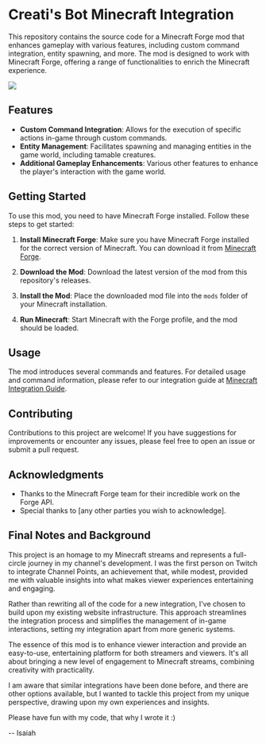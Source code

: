 
# Creati's Bot Minecraft Integration
This repository contains the source code for a Minecraft Forge mod that enhances gameplay with various features, including custom command integration, entity spawning, and more. The mod is designed to work with Minecraft Forge, offering a range of functionalities to enrich the Minecraft experience.

[![](http://cf.way2muchnoise.eu/full_970500_downloads.svg)](https://www.curseforge.com/minecraft/mc-mods/creatis-bot-integration)

## Features

- **Custom Command Integration**: Allows for the execution of specific actions in-game through custom commands.
- **Entity Management**: Facilitates spawning and managing entities in the game world, including tamable creatures.
- **Additional Gameplay Enhancements**: Various other features to enhance the player's interaction with the game world.

## Getting Started

To use this mod, you need to have Minecraft Forge installed. Follow these steps to get started:

1. **Install Minecraft Forge**: Make sure you have Minecraft Forge installed for the correct version of Minecraft. You can download it from [Minecraft Forge](https://files.minecraftforge.net/).

2. **Download the Mod**: Download the latest version of the mod from this repository's releases.

3. **Install the Mod**: Place the downloaded mod file into the `mods` folder of your Minecraft installation.

4. **Run Minecraft**: Start Minecraft with the Forge profile, and the mod should be loaded.

## Usage

The mod introduces several commands and features. For detailed usage and command information, please refer to our integration guide at [Minecraft Integration Guide](https://bot.isaiahcreati.com/integration/minecraft).

## Contributing

Contributions to this project are welcome! If you have suggestions for improvements or encounter any issues, please feel free to open an issue or submit a pull request.

## Acknowledgments

- Thanks to the Minecraft Forge team for their incredible work on the Forge API.
- Special thanks to [any other parties you wish to acknowledge].

## Final Notes and Background

This project is an homage to my Minecraft streams and represents a full-circle journey in my channel's development. I was the first person on Twitch to integrate Channel Points, an achievement that, while modest, provided me with valuable insights into what makes viewer experiences entertaining and engaging.

Rather than rewriting all of the code for a new integration, I've chosen to build upon my existing website infrastructure. This approach streamlines the integration process and simplifies the management of in-game interactions, setting my integration apart from more generic systems.

The essence of this mod is to enhance viewer interaction and provide an easy-to-use, entertaining platform for both streamers and viewers. It's all about bringing a new level of engagement to Minecraft streams, combining creativity with practicality.

I am aware that similar integrations have been done before, and there are other options available, but I wanted to tackle this project from my unique perspective, drawing upon my own experiences and insights.

Please have fun with my code, that why I wrote it :)

-- Isaiah